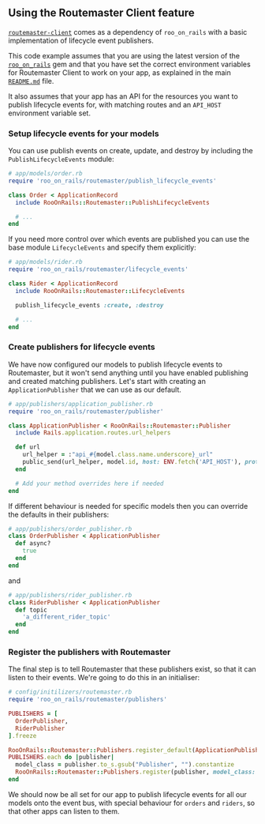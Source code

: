 ## Using the Routemaster Client feature

[`routemaster-client`](https://github.com/deliveroo/routemaster-client) comes as a dependency of `roo_on_rails` with a basic implementation of lifecycle event publishers.

This code example assumes that you are using the latest version of the [`roo_on_rails`](roo_on_rails) gem and that you have set the correct environment variables for Routemaster Client to work on your app, as explained in the main [`README.md`](roo_on_rails#routemaster-client) file.

It also assumes that your app has an API for the resources you want to publish lifecycle events for, with matching routes and an `API_HOST` environment variable set.

### Setup lifecycle events for your models

You can use publish events on create, update, and destroy by including the `PublishLifecycleEvents` module:

```ruby
# app/models/order.rb
require 'roo_on_rails/routemaster/publish_lifecycle_events'

class Order < ApplicationRecord
  include RooOnRails::Routemaster::PublishLifecycleEvents

  # ...
end
```

If you need more control over which events are published you can use the base module `LifecycleEvents` and specify them explicitly:

```ruby
# app/models/rider.rb
require 'roo_on_rails/routemaster/lifecycle_events'

class Rider < ApplicationRecord
  include RooOnRails::Routemaster::LifecycleEvents

  publish_lifecycle_events :create, :destroy

  # ...
end
```

### Create publishers for lifecycle events

We have now configured our models to publish lifecycle events to Routemaster, but it won't send anything until you have enabled publishing and created matching publishers. Let's start with creating an `ApplicationPublisher` that we can use as our default.

```ruby
# app/publishers/application_publisher.rb
require 'roo_on_rails/routemaster/publisher'

class ApplicationPublisher < RooOnRails::Routemaster::Publisher
  include Rails.application.routes.url_helpers

  def url
    url_helper = :"api_#{model.class.name.underscore}_url"
    public_send(url_helper, model.id, host: ENV.fetch('API_HOST'), protocol: 'https')
  end

  # Add your method overrides here if needed
end
```

If different behaviour is needed for specific models then you can override the defaults in their publishers:

```ruby
# app/publishers/order_publisher.rb
class OrderPublisher < ApplicationPublisher
  def async?
    true
  end
end
```

and

```ruby
# app/publishers/rider_publisher.rb
class RiderPublisher < ApplicationPublisher
  def topic
    'a_different_rider_topic'
  end
end
```

### Register the publishers with Routemaster

The final step is to tell Routemaster that these publishers exist, so that it can listen to their events. We're going to do this in an initialiser:

```ruby
# config/initilizers/routemaster.rb
require 'roo_on_rails/routemaster/publishers'

PUBLISHERS = [
  OrderPublisher,
  RiderPublisher
].freeze

RooOnRails::Routemaster::Publishers.register_default(ApplicationPublisher)
PUBLISHERS.each do |publisher|
  model_class = publisher.to_s.gsub("Publisher", "").constantize
  RooOnRails::Routemaster::Publishers.register(publisher, model_class: model_class)
end
```

We should now be all set for our app to publish lifecycle events for all our models onto the event bus, with special behaviour for `orders` and `riders`, so that other apps can listen to them.
